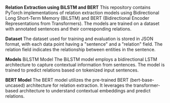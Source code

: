 **Relation Extraction using BiLSTM and BERT**
This repository contains PyTorch implementations of relation extraction models using Bidirectional Long Short-Term Memory (BiLSTM) and BERT (Bidirectional Encoder Representations from Transformers). The models are trained on a dataset with annotated sentences and their corresponding relations.

**Dataset**
The dataset used for training and evaluation is stored in JSON format, with each data point having a "sentence" and a "relation" field. The relation field indicates the relationship between entities in the sentence.

**Models**
BiLSTM Model
The BiLSTM model employs a bidirectional LSTM architecture to capture contextual information from sentences. The model is trained to predict relations based on tokenized input sentences.

**BERT Model**
The BERT model utilizes the pre-trained BERT (bert-base-uncased) architecture for relation extraction. It leverages the transformer-based architecture to understand contextual embeddings and predict relations.
